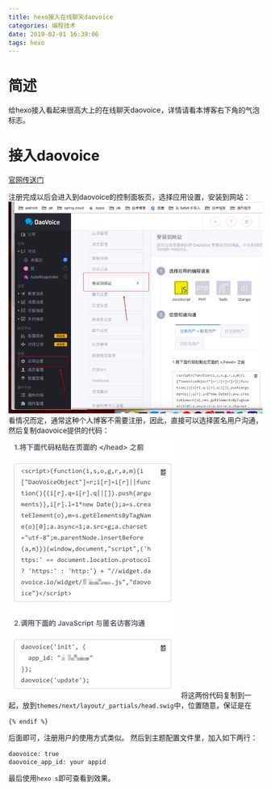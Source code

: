 ```yaml
---
title: hexo接入在线聊天daovoice
categories: 编程技术
date: 2019-02-01 16:39:06
tags: hexo
---
```

# 简述
给hexo接入看起来很高大上的在线聊天daovoice，详情请看本博客右下角的气泡标志。

<!-- more -->

# 接入daovoice
[官网传送门](http://www.daovoice.io/)

注册完成以后会进入到daovoice的控制面板页，选择应用设置，安装到网站：
![](hexo接入在线聊天daovoice/1549010634191.jpg)
看情况而定，通常这种个人博客不需要注册，因此，直接可以选择匿名用户沟通，然后复制daovoice提供的代码：
![](hexo接入在线聊天daovoice/Snipaste_2019-02-01_16-48-08.png)
将这两份代码复制到一起，放到`themes/next/layout/_partials/head.swig`中，位置随意，保证是在

	{% endif %}

后面即可，注册用户的使用方式类似。
然后到主题配置文件里，加入如下两行：

	daovoice: true
	daovoice_app_id: your appid

最后使用`hexo s`即可查看到效果。